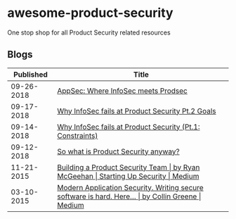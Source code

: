 # awesome-product-security
One stop shop for all Product Security related resources

## Blogs

| Published | Title |
| --- | --- | 
| 09-26-2018 | [AppSec: Where InfoSec meets Prodsec](https://www.linkedin.com/pulse/appsec-where-infosec-meets-prodsec-david-wachtfogel/) |
| 09-17-2018 | [Why InfoSec fails at Product Security Pt.2 Goals](https://www.linkedin.com/pulse/why-infosec-fails-product-security-pt2-goals-david-wachtfogel/) |
| 09-14-2018 | [Why InfoSec fails at Product Security (Pt.1: Constraints)](https://www.linkedin.com/pulse/why-infosec-fails-product-security-pt1-constraints-david-wachtfogel/) |
| 09-12-2018 | [So what is Product Security anyway?](https://www.linkedin.com/pulse/what-product-security-david-wachtfogel/) |
| 11-21-2015 | [Building a Product Security Team \| by Ryan McGeehan \| Starting Up Security \| Medium](https://medium.com/starting-up-security/starting-up-security-85382451ae2e) |
| 03-10-2015 | [Modern Application Security. Writing secure software is hard. Here… \| by Collin Greene \| Medium](https://medium.com/@collingreene/modern-application-security-6fe53d7fc055) |